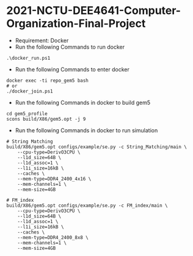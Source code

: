 # 2021-NCTU-DEE4641-Computer-Organization-Final-Project
* Requirement: Docker
* Run the following Commands to run docker
```
.\docker_run.ps1
```
* Run the following Commands to enter docker
```
docker exec -ti repo_gem5 bash
# or
./docker_join.ps1
```
* Run the following Commands in docker to build gem5
```
cd gem5_profile
scons build/X86/gem5.opt -j 9
```
* Run the following Commands in docker to run simulation
```
# String Matching
build/X86/gem5.opt configs/example/se.py -c String_Matching/main \
    --cpu-type=DerivO3CPU \
    --l1d_size=64B \
    --l1d_assoc=1 \
    --l1i_size=16kB \
    --caches \
    --mem-type=DDR4_2400_4x16 \
    --mem-channels=1 \
    --mem-size=4GB

# FM_index
build/X86/gem5.opt configs/example/se.py -c FM_index/main \
    --cpu-type=DerivO3CPU \
    --l1d_size=64B \
    --l1d_assoc=1 \
    --l1i_size=16kB \
    --caches \
    --mem-type=DDR4_2400_8x8 \
    --mem-channels=1 \
    --mem-size=4GB
```